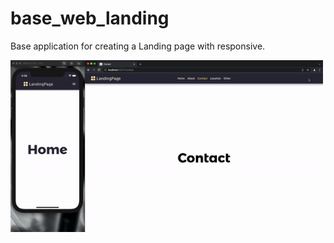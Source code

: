 # base_web_landing

Base application for creating a Landing page with responsive.


<img src="preview.gif" width="500"/>